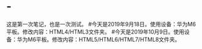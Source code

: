 # -
这是第一次笔记，也是一次测试。
#今天是2019年9月18日。使用设备：华为M6平板。修改内容：HTML4/HTML3文件夹。
#今天是2019年10月9日。使用设备：华为M6平板。修改内容：HTML5/HTML6/HTML7/HTML8文件夹。
